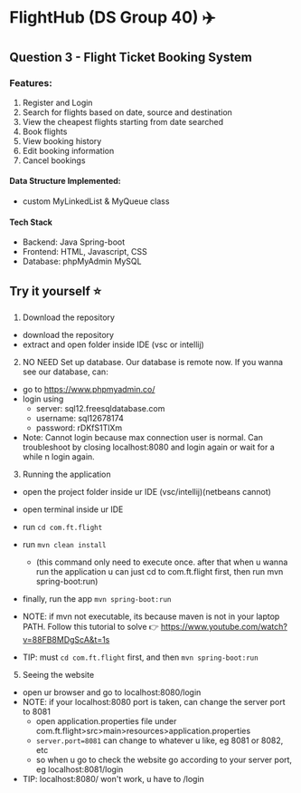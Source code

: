 # FlightHub (DS Group 40) ✈️
## Question 3 - Flight Ticket Booking System
### Features:
  1. Register and Login
  2. Search for flights based on date, source and destination
  3. View the cheapest flights starting from date searched
  4. Book flights
  5. View booking history
  6. Edit booking information
  7. Cancel bookings
#### Data Structure Implemented: 
- custom MyLinkedList & MyQueue class
#### Tech Stack
  - Backend: Java Spring-boot
  - Frontend: HTML, Javascript, CSS
  - Database: phpMyAdmin MySQL

## Try it yourself ⭐
1. Download the repository
- download the repository
- extract and open folder inside IDE (vsc or intellij)

2. NO NEED Set up database. Our database is remote now. If you wanna see our database, can:
- go to https://www.phpmyadmin.co/
- login using
  - server: sql12.freesqldatabase.com
  - username: sql12678174
  - password: rDKfS1TlXm
- Note: Cannot login because max connection user is normal. Can troubleshoot by closing localhost:8080 and login again or wait for a while n login again.

3. Running the application
- open the project folder inside ur IDE (vsc/intellij)(netbeans cannot)
- open terminal inside ur IDE
- run ```cd com.ft.flight```
- run ```mvn clean install```
  - (this command only need to execute once. after that when u wanna run the application u can just cd to com.ft.flight first, then run mvn spring-boot:run)
- finally, run the app ```mvn spring-boot:run```

- NOTE: if mvn not executable, its because maven is not in your laptop PATH. Follow this tutorial to solve 👉 https://www.youtube.com/watch?v=88FB8MDgScA&t=1s
- TIP: must ```cd com.ft.flight``` first, and then ```mvn spring-boot:run```

5. Seeing the website
- open ur browser and go to localhost:8080/login
- NOTE: if your localhost:8080 port is taken, can change the server port to 8081
  - open application.properties file under com.ft.flight>src>main>resources>application.properties
  - ```server.port=8081``` can change to whatever u like, eg 8081 or 8082, etc
  - so when u go to check the website go according to your server port, eg localhost:8081/login
 - TIP: localhost:8080/ won't work, u have to /login
